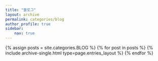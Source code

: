 ```yaml
---
title: "블로그"
layout: archive
permalink: categories/blog
author_profile: true
sidebar:
    nav: true
---
```

{% assign posts = site.categories.BLOG %}
{% for post in posts %} {% include archive-single.html type=page.entries_layout %} {% endfor %}
